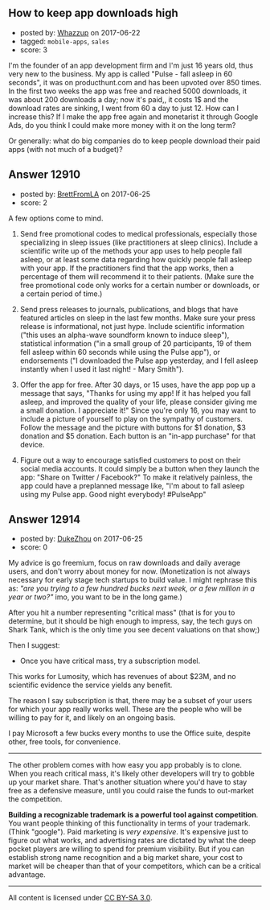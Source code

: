 ## How to keep app downloads high

- posted by: [Whazzup](https://stackexchange.com/users/10578790/whazzup) on 2017-06-22
- tagged: `mobile-apps`, `sales`
- score: 3

I'm the founder of an app development firm and I'm just 16 years old, thus very new to the business. My app is called "Pulse - fall asleep in 60 seconds", it was on producthunt.com and has been upvoted over 850 times. In the first two weeks the app was free and reached 5000 downloads, it was about 200 downloads a day; now it's paid,, it costs 1$ and the download rates are sinking, I went from 60 a day to just 12. How can I increase this? If I make the app free again and monetarist it through Google Ads, do you think I could make more money with it on the long term?

Or generally: what do big companies do to keep people download their paid apps (with not much of a budget)?


## Answer 12910

- posted by: [BrettFromLA](https://stackexchange.com/users/2813127/brettfromla) on 2017-06-25
- score: 2

A few options come to mind.

 1. Send free promotional codes to medical professionals, especially those specializing in sleep issues (like practitioners at sleep clinics).  Include a scientific write up of the methods your app uses to help people fall asleep, or at least some data regarding how quickly people fall asleep with your app. If the practitioners find that the app works, then a percentage of them will recommend it to their patients.  (Make sure the free promotional code only works for a certain number or downloads, or a certain period of time.)

 2. Send press releases to journals, publications, and blogs that have featured articles on sleep in the last few months. Make sure your press release is informational, not just hype. Include scientific information ("this uses an alpha-wave soundform known to induce sleep"), statistical information ("in a small group of 20 participants, 19 of them fell asleep within 60 seconds while using the Pulse app"), or endorsements ("I downloaded the Pulse app yesterday, and I fell asleep instantly when I used it last night! - Mary Smith").

 3. Offer the app for free.  After 30 days, or 15 uses, have the app pop up a message that says, "Thanks for using my app! If it has helped you fall asleep, and improved the quality of your life, please consider giving me a small donation. I appreciate it!" Since you're only 16, you may want to include a picture of yourself to play on the sympathy of customers. Follow the message and the picture with buttons for $1 donation, $3 donation and $5 donation. Each button is an "in-app purchase" for that device.

 4. Figure out a way to encourage satisfied customers to post on their social media accounts.  It could simply be a button when they launch the app: "Share on Twitter / Facebook?" To make it relatively painless, the app could have a preplanned message like, "I'm about to fall asleep using my Pulse app. Good night everybody! #PulseApp"


## Answer 12914

- posted by: [DukeZhou](https://stackexchange.com/users/4146639/dukezhou) on 2017-06-25
- score: 0

My advice is go freemium, focus on raw downloads and daily average users, and don't worry about money for now.  (Monetization is not always necessary for early stage tech startups to build value.  I might rephrase this as: *"are you trying to a few hundred bucks next week, or a few million in a year or two?"* imo, you want to be in the long game.)

After you hit a number representing "critical mass" (that is for you to determine, but it should be high enough to impress, say, the tech guys on Shark Tank, which is the only time you see decent valuations on that show;)

Then I suggest:

 - Once you have critical mass, try a subscription model.

This works for Lumosity, which has revenues of about $23M, and no scientific evidence the service yields any benefit. 

The reason I say subscription is that, there may be a subset of your users for which your app really works well.  These are the people who will be willing to pay for it, and likely on an ongoing basis.

I pay Microsoft a few bucks every months to use the Office suite, despite other, free tools, for convenience.

------------------------------------------

The other problem comes with how easy you app probably is to clone.  When you reach critical mass, it's likely other developers will try to gobble up your market share.  That's another situation where you'd have to stay free as a defensive measure, until you could raise the funds to out-market the competition.

**Building a recognizable trademark is a powerful tool against competition**.  You want people thinking of this functionality in terms of your trademark.  (Think "google").  Paid marketing is *very expensive*.  It's expensive just to figure out what works, and advertising rates are dictated by what the deep pocket players are willing to spend for premium visibility.  But if you can establish strong name recognition and a big market share, your cost to market will be cheaper than that of your competitors, which can be a critical advantage.



---

All content is licensed under [CC BY-SA 3.0](https://creativecommons.org/licenses/by-sa/3.0/).
